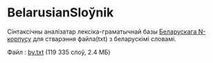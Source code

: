 
# BelarusianSloўnik

Сінтаксічны аналізатар лексіка-граматычнай базы [Беларускага N-корпусу](http://bnkorpus.info/) для стварэння файла(txt) з беларускімі словамі.

Файл : [by.txt](https://raw.githubusercontent.com/blrB/BelarusianSlounik/master/by.txt) (119 335 слоў, 2.4 МБ)


